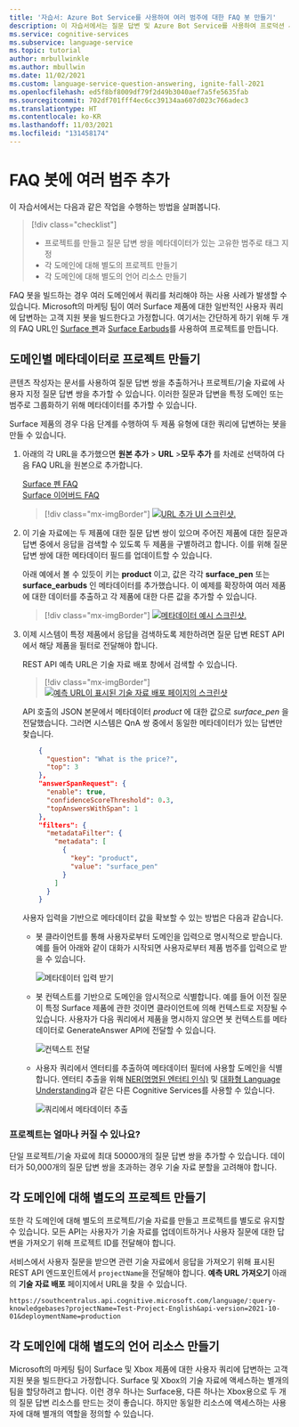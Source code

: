 ```yaml
---
title: '자습서: Azure Bot Service를 사용하여 여러 범주에 대한 FAQ 봇 만들기'
description: 이 자습서에서는 질문 답변 및 Azure Bot Service를 사용하여 프로덕션 사용 사례에 대한 코드 없는 FAQ 봇을 만듭니다.
ms.service: cognitive-services
ms.subservice: language-service
ms.topic: tutorial
author: mrbullwinkle
ms.author: mbullwin
ms.date: 11/02/2021
ms.custom: language-service-question-answering, ignite-fall-2021
ms.openlocfilehash: ed5f8bf8009df79f2d49b3040aef7a5fe5635fab
ms.sourcegitcommit: 702df701fff4ec6cc39134aa607d023c766adec3
ms.translationtype: HT
ms.contentlocale: ko-KR
ms.lasthandoff: 11/03/2021
ms.locfileid: "131458174"
---
```

# <a name="add-multiple-categories-to-your-faq-bot"></a>FAQ 봇에 여러 범주 추가

이 자습서에서는 다음과 같은 작업을 수행하는 방법을 살펴봅니다.

> [!div class="checklist"]
> * 프로젝트를 만들고 질문 답변 쌍을 메타데이터가 있는 고유한 범주로 태그 지정
> * 각 도메인에 대해 별도의 프로젝트 만들기
> * 각 도메인에 대해 별도의 언어 리소스 만들기

FAQ 봇을 빌드하는 경우 여러 도메인에서 쿼리를 처리해야 하는 사용 사례가 발생할 수 있습니다. Microsoft의 마케팅 팀이 여러 Surface 제품에 대한 일반적인 사용자 쿼리에 답변하는 고객 지원 봇을 빌드한다고 가정합니다. 여기서는 간단하게 하기 위해 두 개의 FAQ URL인 [Surface 펜](https://support.microsoft.com/surface/how-to-use-your-surface-pen-8a403519-cd1f-15b2-c9df-faa5aa924e98)과 [Surface Earbuds](https://support.microsoft.com/surface/use-surface-earbuds-aea108c3-9344-0f11-e5f5-6fc9f57b21f9)를 사용하여 프로젝트를 만듭니다.

## <a name="create-project-with-domain-specific-metadata"></a>도메인별 메타데이터로 프로젝트 만들기

콘텐츠 작성자는 문서를 사용하여 질문 답변 쌍을 추출하거나 프로젝트/기술 자료에 사용자 지정 질문 답변 쌍을 추가할 수 있습니다. 이러한 질문과 답변을 특정 도메인 또는 범주로 그룹화하기 위해 메타데이터를 추가할 수 있습니다.

Surface 제품의 경우 다음 단계를 수행하여 두 제품 유형에 대한 쿼리에 답변하는 봇을 만들 수 있습니다.

1. 아래의 각 URL을 추가했으면 **원본 추가** > **URL** >**모두 추가** 를 차례로 선택하여 다음 FAQ URL을 원본으로 추가합니다.
   
   [Surface 펜 FAQ](https://support.microsoft.com/surface/how-to-use-your-surface-pen-8a403519-cd1f-15b2-c9df-faa5aa924e98)<br>[Surface 이어버드 FAQ](https://support.microsoft.com/surface/use-surface-earbuds-aea108c3-9344-0f11-e5f5-6fc9f57b21f9)

    >[!div class="mx-imgBorder"]
    >[![URL 추가 UI 스크린샷.](../media/multiple-domains/add-url.png)](../media/multiple-domains/add-url.png#lightbox)

2. 이 기술 자료에는 두 제품에 대한 질문 답변 쌍이 있으며 주어진 제품에 대한 질문과 답변 중에서 응답을 검색할 수 있도록 두 제품을 구별하려고 합니다. 이를 위해 질문 답변 쌍에 대한 메타데이터 필드를 업데이트할 수 있습니다.

   아래 예에서 볼 수 있듯이 키는 **product** 이고, 값은 각각 **surface_pen** 또는 **surface_earbuds** 인 메타데이터를 추가했습니다. 이 예제를 확장하여 여러 제품에 대한 데이터를 추출하고 각 제품에 대한 다른 값을 추가할 수 있습니다.

   >[!div class="mx-imgBorder"]
   >[![메타데이터 예시 스크린샷.](../media/multiple-domains/product-metadata.png)](../media/multiple-domains/product-metadata.png#lightbox)

4. 이제 시스템이 특정 제품에서 응답을 검색하도록 제한하려면 질문 답변 REST API에서 해당 제품을 필터로 전달해야 합니다.

    REST API 예측 URL은 기술 자료 배포 창에서 검색할 수 있습니다.

   >[!div class="mx-imgBorder"]
   >[![예측 URL이 표시된 기술 자료 배포 페이지의 스크린샷](../media/multiple-domains/prediction-url.png)](../media/multiple-domains/prediction-url.png#lightbox)

    API 호출의 JSON 본문에서 메타데이터 *product* 에 대한 값으로 *surface_pen* 을 전달했습니다. 그러면 시스템은 QnA 쌍 중에서 동일한 메타데이터가 있는 답변만 찾습니다.

    ```json
        {
          "question": "What is the price?",
          "top": 3
        },
        "answerSpanRequest": {
          "enable": true,
          "confidenceScoreThreshold": 0.3,
          "topAnswersWithSpan": 1
        },
        "filters": {
          "metadataFilter": {
            "metadata": [
              {
                "key": "product",
                "value": "surface_pen"
              }
            ]
          }
        }
    ```

    사용자 입력을 기반으로 메타데이터 값을 확보할 수 있는 방법은 다음과 같습니다. 

    * 봇 클라이언트를 통해 사용자로부터 도메인을 입력으로 명시적으로 받습니다. 예를 들어 아래와 같이 대화가 시작되면 사용자로부터 제품 범주를 입력으로 받을 수 있습니다.

      ![메타데이터 입력 받기](../media/multiple-domains/explicit-metadata-input.png)

    * 봇 컨텍스트를 기반으로 도메인을 암시적으로 식별합니다. 예를 들어 이전 질문이 특정 Surface 제품에 관한 것이면 클라이언트에 의해 컨텍스트로 저장될 수 있습니다. 사용자가 다음 쿼리에서 제품을 명시하지 않으면 봇 컨텍스트를 메타데이터로 GenerateAnswer API에 전달할 수 있습니다.

      ![컨텍스트 전달](../media/multiple-domains/extract-metadata-from-context.png)

    * 사용자 쿼리에서 엔터티를 추출하여 메타데이터 필터에 사용할 도메인을 식별합니다. 엔터티 추출을 위해 [NER(명명된 엔터티 인식)](../../named-entity-recognition/overview.md) 및 [대화형 Language Understanding](../../conversational-language-understanding/overview.md)과 같은 다른 Cognitive Services를 사용할 수 있습니다.

      ![쿼리에서 메타데이터 추출](../media/multiple-domains/extract-metadata-from-query.png)

### <a name="how-large-can-our-projects-be"></a>프로젝트는 얼마나 커질 수 있나요?

단일 프로젝트/기술 자료에 최대 50000개의 질문 답변 쌍을 추가할 수 있습니다. 데이터가 50,000개의 질문 답변 쌍을 초과하는 경우 기술 자료 분할을 고려해야 합니다.

## <a name="create-a-separate-project-for-each-domain"></a>각 도메인에 대해 별도의 프로젝트 만들기

또한 각 도메인에 대해 별도의 프로젝트/기술 자료를 만들고 프로젝트를 별도로 유지할 수 있습니다. 모든 API는 사용자가 기술 자료를 업데이트하거나 사용자 질문에 대한 답변을 가져오기 위해 프로젝트 ID를 전달해야 합니다.  

서비스에서 사용자 질문을 받으면 관련 기술 자료에서 응답을 가져오기 위해 표시된 REST API 엔드포인트에서 `projectName`을 전달해야 합니다. **예측 URL 가져오기** 아래의 **기술 자료 배포** 페이지에서 URL을 찾을 수 있습니다.

`https://southcentralus.api.cognitive.microsoft.com/language/:query-knowledgebases?projectName=Test-Project-English&api-version=2021-10-01&deploymentName=production`

## <a name="create-a-separate-language-resource-for-each-domain"></a>각 도메인에 대해 별도의 언어 리소스 만들기

Microsoft의 마케팅 팀이 Surface 및 Xbox 제품에 대한 사용자 쿼리에 답변하는 고객 지원 봇을 빌드한다고 가정합니다. Surface 및 Xbox의 기술 자료에 액세스하는 별개의 팀을 할당하려고 합니다. 이런 경우 하나는 Surface용, 다른 하나는 Xbox용으로 두 개의 질문 답변 리소스를 만드는 것이 좋습니다. 하지만 동일한 리소스에 액세스하는 사용자에 대해 별개의 역할을 정의할 수 있습니다.
